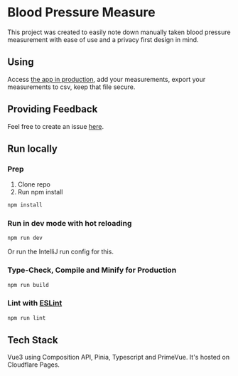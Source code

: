 # Blood Pressure Measure

This project was created to easily note down manually taken blood pressure measurement with ease of use and a privacy first design in mind.

## Using

Access [the app in production](https://bluetdruck.nebeprojekt.li), add your measurements, export your measurements to csv, keep that file secure.

## Providing Feedback

Feel free to create an issue [here](https://github.com/brogli/blood-pressure-measure/issues).

## Run locally

### Prep
1. Clone repo
2. Run npm install

```sh
npm install
```
### Run in dev mode with hot reloading

```sh
npm run dev
```
Or run the IntelliJ run config for this.

### Type-Check, Compile and Minify for Production

```sh
npm run build
```
### Lint with [ESLint](https://eslint.org/)

```sh
npm run lint
```

## Tech Stack
Vue3 using Composition API, Pinia, Typescript and PrimeVue. It's hosted on Cloudflare Pages.